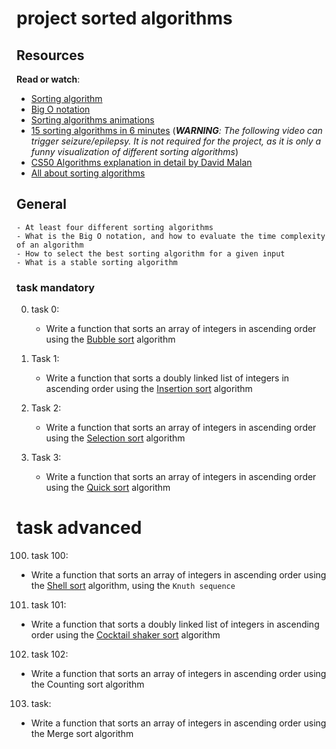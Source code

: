 # project sorted algorithms

## Resources

**Read or watch**:

- [Sorting algorithm](https://intranet.alxswe.com/rltoken/-j5MKLBlzZAC2RfJ5DTBIg "Sorting algorithm")
- [Big O notation](https://intranet.alxswe.com/rltoken/WRvrE2BaNVQFssHiUATTrw "Big O notation")
- [Sorting algorithms animations](https://intranet.alxswe.com/rltoken/ol0P7NbYVb5R31iOv4Q40A "Sorting algorithms animations")
- [15 sorting algorithms in 6 minutes](https://intranet.alxswe.com/rltoken/_I0aEvhfJ66Xyob6dd9Utw "15 sorting algorithms in 6 minutes") (_**WARNING**: The following video can trigger seizure/epilepsy. It is not required for the project, as it is only a funny visualization of different sorting algorithms_)
- [CS50 Algorithms explanation in detail by David Malan](https://intranet.alxswe.com/rltoken/Ea93HeEYuNkOL7sGb6zzGg "CS50 Algorithms explanation in detail by David Malan")
- [All about sorting algorithms](https://intranet.alxswe.com/rltoken/21X_eaj5RGcLIL9mZv2sqw "All about sorting algorithms")

## General

    - At least four different sorting algorithms
    - What is the Big O notation, and how to evaluate the time complexity of an algorithm
    - How to select the best sorting algorithm for a given input
    - What is a stable sorting algorithm

### task mandatory

0. task 0:

   - Write a function that sorts an array of integers in ascending order using the [Bubble sort](https://intranet.alxswe.com/rltoken/awhP8BhtkGi-lwmMc2-KAw "Bubble sort") algorithm

1. Task 1:

   - Write a function that sorts a doubly linked list of integers in ascending order using the [Insertion sort](https://intranet.alxswe.com/rltoken/GocxRKbPdsmERXeOHMCO2w "Insertion sort") algorithm

2. Task 2:

   - Write a function that sorts an array of integers in ascending order using the [Selection sort](https://intranet.alxswe.com/rltoken/SEbg0fBEraioQcl-igvUSw "Selection sort") algorithm

3. Task 3:
   - Write a function that sorts an array of integers in ascending order using the [Quick sort](https://intranet.alxswe.com/rltoken/_pBTrH0Xyo4BRmQn4CtnMg "Quick sort") algorithm

# task advanced

100. task 100:

- Write a function that sorts an array of integers in ascending order using the [Shell sort](https://intranet.alxswe.com/rltoken/FdpP4Qin3iDAaz1kuPD2Kg "Shell sort") algorithm, using the `Knuth sequence`

101. task 101:

- Write a function that sorts a doubly linked list of integers in ascending order using the [Cocktail shaker sort](https://intranet.alxswe.com/rltoken/bwa4mHfUbbWTB8J2OIHvpA "Cocktail shaker sort") algorithm

102. task 102:

- Write a function that sorts an array of integers in ascending order using the Counting sort algorithm

103. task:

- Write a function that sorts an array of integers in ascending order using the Merge sort algorithm
